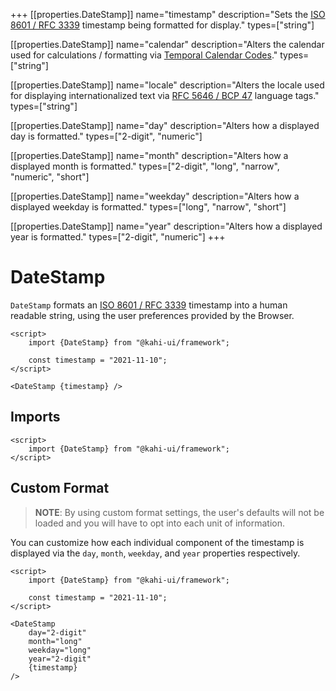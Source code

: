 +++
[[properties.DateStamp]]
name="timestamp"
description="Sets the [ISO 8601 / RFC 3339](https://www.w3.org/TR/NOTE-datetime) timestamp being formatted for display."
types=["string"]

[[properties.DateStamp]]
name="calendar"
description="Alters the calendar used for calculations / formatting via [Temporal Calendar Codes](https://tc39.es/proposal-temporal/docs/calendar.html)."
types=["string"]

[[properties.DateStamp]]
name="locale"
description="Alters the locale used for displaying internationalized text via [RFC 5646 / BCP 47](https://www.w3.org/International/articles/language-tags) language tags."
types=["string"]

[[properties.DateStamp]]
name="day"
description="Alters how a displayed day is formatted."
types=["2-digit", "numeric"]

[[properties.DateStamp]]
name="month"
description="Alters how a displayed month is formatted."
types=["2-digit", "long", "narrow", "numeric", "short"]

[[properties.DateStamp]]
name="weekday"
description="Alters how a displayed weekday is formatted."
types=["long", "narrow", "short"]

[[properties.DateStamp]]
name="year"
description="Alters how a displayed year is formatted."
types=["2-digit", "numeric"]
+++

# DateStamp

`DateStamp` formats an [ISO 8601 / RFC 3339](https://www.w3.org/TR/NOTE-datetime) timestamp into a human readable string, using the user preferences provided by the Browser.

```svelte {title="DateStamp Preview" mode="repl"}
<script>
    import {DateStamp} from "@kahi-ui/framework";

    const timestamp = "2021-11-10";
</script>

<DateStamp {timestamp} />
```

## Imports

```svelte {title="DateStamp Imports"}
<script>
    import {DateStamp} from "@kahi-ui/framework";
</script>
```

## Custom Format

> **NOTE**: By using custom format settings, the user's defaults will not be loaded and you will have to opt into each unit of information.

You can customize how each individual component of the timestamp is displayed via the `day`, `month`, `weekday`, and `year` properties respectively.

```svelte {title="DateStamp Custom Format" mode="repl"}
<script>
    import {DateStamp} from "@kahi-ui/framework";

    const timestamp = "2021-11-10";
</script>

<DateStamp
    day="2-digit"
    month="long"
    weekday="long"
    year="2-digit"
    {timestamp}
/>
```
